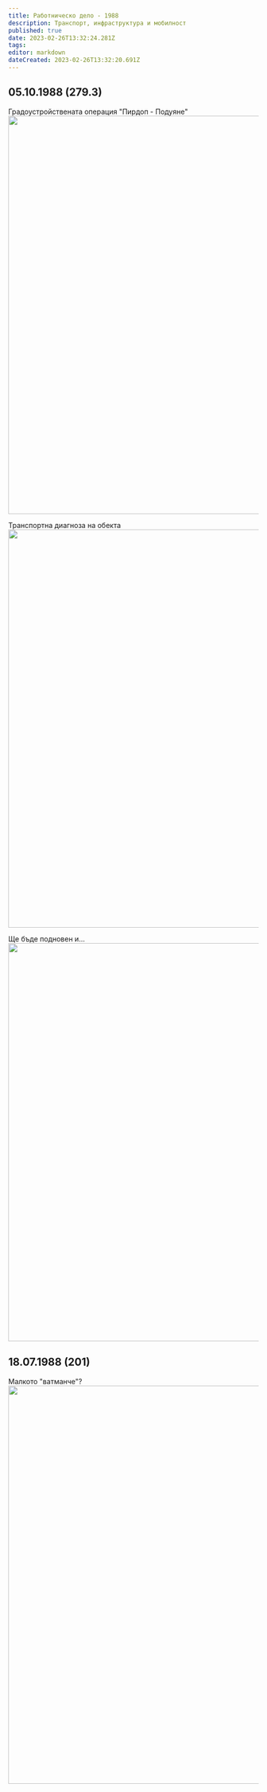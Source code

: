 ```yaml
---
title: Работническо дело - 1988
description: Транспорт, инфраструктура и мобилност
published: true
date: 2023-02-26T13:32:24.281Z
tags: 
editor: markdown
dateCreated: 2023-02-26T13:32:20.691Z
---
```


## 05.10.1988 (279.3)
Градоустройствената операция "Пирдоп - Подуяне"
<img src="https://lh5.googleusercontent.com/-TbKW3VL926acCUcNDzEnt1RKPy5CEKwda15Kd1_oIBHFls1uXjeTBXfc7nqcAxyz50=w2400" width="800">

Транспортна диагноза на обекта
<img src="https://lh3.googleusercontent.com/Zhu0HQy3v67fYMUGmF8HjcrNW0gWz3zF-8lSyzLTSjLjMy1B6MBSDGTxQcRVDdXfLvM=w2400" width="800">

Ще бъде подновен и...
<img src="https://lh4.googleusercontent.com/V7Gkqha4jN3L11LCkysr_26gfW3WWYoskY-OzJ6I7PbZhV04j6xGg8Kq6F1k59xDs7k=w2400" width="800">

## 18.07.1988 (201)
Малкото "ватманче"?
<img src="https://lh3.googleusercontent.com/gb3iAqgpj1LZkkcUIehnmCEMa0qEvhaHa_B3kY9BdixQc4gVuv2xpRsNydXdsU2UDNk=w2400" width="800">